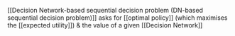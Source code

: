 [[Decision Network-based sequential decision problem (DN-based sequential decision problem)]] asks for [[optimal policy]] (which maximises the [[expected utility]]) & the value of a given [[Decision Network]]